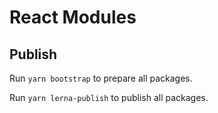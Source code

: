 # React Modules

## Publish
Run `yarn bootstrap` to prepare all packages.

Run `yarn lerna-publish` to publish all packages.
